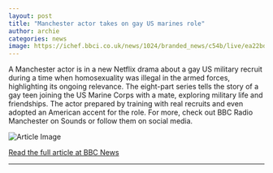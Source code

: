 ```yaml
---
layout: post
title: "Manchester actor takes on gay US marines role"
author: archie
categories: news
image: https://ichef.bbci.co.uk/news/1024/branded_news/c54b/live/ea22bd00-a79b-11f0-8c9e-87f67f3eb58c.jpg
---
```

A Manchester actor is in a new Netflix drama about a gay US military recruit during a time when homosexuality was illegal in the armed forces, highlighting its ongoing relevance. The eight-part series tells the story of a gay teen joining the US Marine Corps with a mate, exploring military life and friendships. The actor prepared by training with real recruits and even adopted an American accent for the role. For more, check out BBC Radio Manchester on Sounds or follow them on social media.

![Article Image](https://ichef.bbci.co.uk/news/1024/branded_news/c54b/live/ea22bd00-a79b-11f0-8c9e-87f67f3eb58c.jpg)

[Read the full article at BBC News](https://www.bbc.com/news/articles/cwyryz8ppl7o?at_medium=RSS&at_campaign=rss)

---

